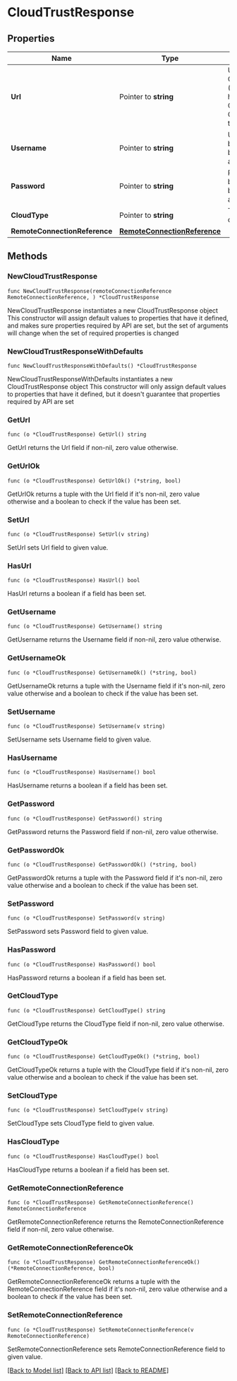 # CloudTrustResponse

## Properties

Name | Type | Description | Notes
------------ | ------------- | ------------- | -------------
**Url** | Pointer to **string** | URL of the Cloud (Nutanix hosted cloud/ Onprem Cloud) to pair to. | [optional] 
**Username** | Pointer to **string** | Username to be used for basic authentication. | [optional] 
**Password** | Pointer to **string** | Password to be used for basic authentication. | [optional] 
**CloudType** | Pointer to **string** | Types of cloud. | [optional] 
**RemoteConnectionReference** | [**RemoteConnectionReference**](RemoteConnectionReference.md) |  | 

## Methods

### NewCloudTrustResponse

`func NewCloudTrustResponse(remoteConnectionReference RemoteConnectionReference, ) *CloudTrustResponse`

NewCloudTrustResponse instantiates a new CloudTrustResponse object
This constructor will assign default values to properties that have it defined,
and makes sure properties required by API are set, but the set of arguments
will change when the set of required properties is changed

### NewCloudTrustResponseWithDefaults

`func NewCloudTrustResponseWithDefaults() *CloudTrustResponse`

NewCloudTrustResponseWithDefaults instantiates a new CloudTrustResponse object
This constructor will only assign default values to properties that have it defined,
but it doesn't guarantee that properties required by API are set

### GetUrl

`func (o *CloudTrustResponse) GetUrl() string`

GetUrl returns the Url field if non-nil, zero value otherwise.

### GetUrlOk

`func (o *CloudTrustResponse) GetUrlOk() (*string, bool)`

GetUrlOk returns a tuple with the Url field if it's non-nil, zero value otherwise
and a boolean to check if the value has been set.

### SetUrl

`func (o *CloudTrustResponse) SetUrl(v string)`

SetUrl sets Url field to given value.

### HasUrl

`func (o *CloudTrustResponse) HasUrl() bool`

HasUrl returns a boolean if a field has been set.

### GetUsername

`func (o *CloudTrustResponse) GetUsername() string`

GetUsername returns the Username field if non-nil, zero value otherwise.

### GetUsernameOk

`func (o *CloudTrustResponse) GetUsernameOk() (*string, bool)`

GetUsernameOk returns a tuple with the Username field if it's non-nil, zero value otherwise
and a boolean to check if the value has been set.

### SetUsername

`func (o *CloudTrustResponse) SetUsername(v string)`

SetUsername sets Username field to given value.

### HasUsername

`func (o *CloudTrustResponse) HasUsername() bool`

HasUsername returns a boolean if a field has been set.

### GetPassword

`func (o *CloudTrustResponse) GetPassword() string`

GetPassword returns the Password field if non-nil, zero value otherwise.

### GetPasswordOk

`func (o *CloudTrustResponse) GetPasswordOk() (*string, bool)`

GetPasswordOk returns a tuple with the Password field if it's non-nil, zero value otherwise
and a boolean to check if the value has been set.

### SetPassword

`func (o *CloudTrustResponse) SetPassword(v string)`

SetPassword sets Password field to given value.

### HasPassword

`func (o *CloudTrustResponse) HasPassword() bool`

HasPassword returns a boolean if a field has been set.

### GetCloudType

`func (o *CloudTrustResponse) GetCloudType() string`

GetCloudType returns the CloudType field if non-nil, zero value otherwise.

### GetCloudTypeOk

`func (o *CloudTrustResponse) GetCloudTypeOk() (*string, bool)`

GetCloudTypeOk returns a tuple with the CloudType field if it's non-nil, zero value otherwise
and a boolean to check if the value has been set.

### SetCloudType

`func (o *CloudTrustResponse) SetCloudType(v string)`

SetCloudType sets CloudType field to given value.

### HasCloudType

`func (o *CloudTrustResponse) HasCloudType() bool`

HasCloudType returns a boolean if a field has been set.

### GetRemoteConnectionReference

`func (o *CloudTrustResponse) GetRemoteConnectionReference() RemoteConnectionReference`

GetRemoteConnectionReference returns the RemoteConnectionReference field if non-nil, zero value otherwise.

### GetRemoteConnectionReferenceOk

`func (o *CloudTrustResponse) GetRemoteConnectionReferenceOk() (*RemoteConnectionReference, bool)`

GetRemoteConnectionReferenceOk returns a tuple with the RemoteConnectionReference field if it's non-nil, zero value otherwise
and a boolean to check if the value has been set.

### SetRemoteConnectionReference

`func (o *CloudTrustResponse) SetRemoteConnectionReference(v RemoteConnectionReference)`

SetRemoteConnectionReference sets RemoteConnectionReference field to given value.



[[Back to Model list]](../README.md#documentation-for-models) [[Back to API list]](../README.md#documentation-for-api-endpoints) [[Back to README]](../README.md)


